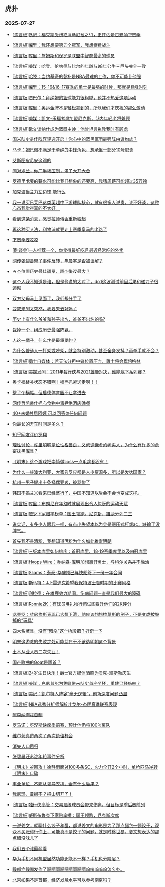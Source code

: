 ## 虎扑 
### 2025-07-27

+ [[流言板]队记：福克斯受伤取消马尼拉之行，正评估是否影响下赛季](https://bbs.hupu.com/633966300.html)

+ [[流言板]库里：我还想要第五个冠军，我想继续战斗](https://bbs.hupu.com/633966072.html)

+ [[流言板]库里：詹姆斯和保罗是联盟中智商最高的球员](https://bbs.hupu.com/633967020.html)

+ [[流言板]美媒：哈登、伦纳德与比尔的年龄与98年公牛三巨头完全一致](https://bbs.hupu.com/633969321.html)

+ [[流言板]哈滕：当约基奇的替补是NBA最难的工作，你不可能比他强](https://bbs.hupu.com/633967523.html)

+ [[流言板]库里：15-16&amp;16-17赛季的勇士是最强的时候，那就是巅峰时刻](https://bbs.hupu.com/633967700.html)

+ [[流言板]贾巴尔：拜纳姆的篮球能力很粗糙，他并不热爱这项运动](https://bbs.hupu.com/633966675.html)

+ [[流言板]库里：奥运金牌不是轻松拿到的，所以我们才庆祝的那么激动](https://bbs.hupu.com/633968151.html)

+ [[流言板]美媒：凯文-乐福考虑加盟尼克斯，队内年轻老将兼顾](https://bbs.hupu.com/633967337.html)

+ [[流言板]欧文谈纳什成为篮网主帅：他曾坦言执教我时有顾虑](https://bbs.hupu.com/633966712.html)

+ [国米队史最佳阵容评选开启！你心中的蓝黑军团最强阵由谁构成？](https://bbs.hupu.com/633961062.html)

+ [马卡：姆巴佩不满足于单纯的中锋角色，想承担一部分10号职责](https://bbs.hupu.com/633959428.html)

+ [艾斯图皮尼安这踢的](https://bbs.hupu.com/633966835.html)

+ [同对米兰，你厂半场压制，浦子大开大合](https://bbs.hupu.com/633966207.html)

+ [罗德里戈要的薪水可能比我们想象的还要高，我猜周薪可能超过35万镑](https://bbs.hupu.com/633960339.html)

+ [加克波当主力左边锋 能行么 ](https://bbs.hupu.com/633966797.html)

+ [我一说买巴莱巴这类英超中下游球队核心，就有很多人说贵，说不好谈，这种心态我觉得真的不太好。](https://bbs.hupu.com/633961252.html)

+ [看到这条消息，感觉拉师傅会重新崛起](https://bbs.hupu.com/633963410.html)

+ [再这种买人法，利物浦就要走上赛季皇马的老路了](https://bbs.hupu.com/633969038.html)

+ [下赛季要凉凉](https://bbs.hupu.com/633966316.html)

+ [[卧谈会]一人推荐一个，你觉得最好吃且最近经常吃的外卖](https://bbs.hupu.com/633967573.html)

+ [网传张碧晨带子事件反转，华晨宇是否被误解？](https://bbs.hupu.com/633965985.html)

+ [五个位置历史最佳球员，哪个争议最大？](https://bbs.hupu.com/633963964.html)

+ [这个人我不知道是谁，但是他说的太对了，dcd这波测试前因后果和递刀子很透彻](https://bbs.hupu.com/633965417.html)

+ [双方父母马上见面了，我们却分手了](https://bbs.hupu.com/633963774.html)

+ [变故来的太突然，我要失去妈妈了](https://bbs.hupu.com/633965371.html)

+ [历史上有什么爷爷和孙子出名，爸爸不出名的吗?](https://bbs.hupu.com/633963600.html)

+ [裁掉一个，组成历史最强阵容。](https://bbs.hupu.com/633963939.html)

+ [人这一辈子，什么才是最重要的？ ](https://bbs.hupu.com/633964191.html)

+ [为什么普通人一打架或吵架，就会特别激动，甚至全身发抖？而拳手就不会？](https://bbs.hupu.com/633963368.html)

+ [[流言板]勇士自媒体：若无法分担中锋位置压力，勇士将会累垮格林](https://bbs.hupu.com/633969770.html)

+ [[流言板]美媒发问：2011年独行侠与2021雄鹿对决，谁能赢下系列赛？](https://bbs.hupu.com/633967995.html)

+ [奥卡福替补状态不错啊！穆萨抓紧送走啊！！](https://bbs.hupu.com/633966141.html)

+ [整了个横幅，但启德体育园不让拿进去](https://bbs.hupu.com/633964058.html)

+ [网传哲凯赖什担心食物中毒拒绝酒店晚餐](https://bbs.hupu.com/633962108.html)

+ [40+未婚独居阿姨 可以回答你任何问题](https://bbs.hupu.com/633968845.html)

+ [你最长的开车时间是多久？](https://bbs.hupu.com/633967862.html)

+ [知乎网友评价罗翔](https://bbs.hupu.com/633967698.html)

+ [理性讨论，库里明明是位性格善良，又低调谦虚的老实人，为什么有许多的詹密抹黑库里？](https://bbs.hupu.com/633967073.html)

+ [《明末》这个游戏把崇祯做boss一点毛病都没有！](https://bbs.hupu.com/633969781.html)

+ [为什么一提澳大利亚，大家的反应都是人少资源多，所以是发达国家？](https://bbs.hupu.com/633969602.html)

+ [杭州一男子提出十条择偶要求，被骂惨了](https://bbs.hupu.com/633969242.html)

+ [韩国不婚主义看来已经盛行了，中国不知道以后会不会也变成这样。](https://bbs.hupu.com/633969085.html)

+ [[流言板]库里：布朗尼在年幼时就展现出令人惊讶的运动天赋](https://bbs.hupu.com/633968960.html)

+ [[流言板]威少下家赔率榜单：国王领跑，尼克斯、雄鹿分列二三](https://bbs.hupu.com/633969074.html)

+ [说实话，有多少人跟我一样，有点小失望本以为会是碾压式打爆ac，缺输了没脾气。](https://bbs.hupu.com/633967563.html)

+ [首先我不是清粉，我想知道明粉为什么如此推崇明朝](https://bbs.hupu.com/633970822.html)

+ [[流言板]三版本库里如何排序：首冠库里、18-19赛季库里以及四冠库里](https://bbs.hupu.com/633968238.html)

+ [[流言板]Hoops Wire：乔纳森-库明加想离开勇士，与科尔关系并不融洽](https://bbs.hupu.com/633971095.html)

+ [[流言板]Shams：泰泰-华盛顿已与快船签下一份一年合同](https://bbs.hupu.com/633971808.html)

+ [[流言板]斯马特：JJ-雷迪克希望我保持波士顿时期的比赛风格](https://bbs.hupu.com/633971211.html)

+ [[流言板]利拉德：在雄鹿效力期间，伤病问题一直是我们最大的障碍](https://bbs.hupu.com/633970814.html)

+ [[流言板]Ronnie2K：有球员用礼物行贿试图提升他们的2K评分](https://bbs.hupu.com/633971610.html)

+ [龙赛罗：维尼修斯表现已大幅下滑，他应该想想拉莫斯的例子，不要变成被毁掉的“玩具“](https://bbs.hupu.com/633962366.html)

+ [四大名著里，没有“暗杀”这个桥段把？好奇一下](https://bbs.hupu.com/633968476.html)

+ [明末这游戏的失败之处可能就在于不该选明朝这个背景](https://bbs.hupu.com/633971332.html)

+ [土木从业人员二次失业！](https://bbs.hupu.com/633969756.html)

+ [国产歌曲的Goat是哪首？](https://bbs.hupu.com/633968179.html)

+ [[流言板]24岁生日快乐！爵士官方媒体晒照为沃克-凯斯勒庆生](https://bbs.hupu.com/633970866.html)

+ [[流言板]美媒：克尼普尔为黄蜂带来队史首座奖杯，重建已经结束？](https://bbs.hupu.com/633970750.html)

+ [[流言板]美记：凯尔特人阵容“毫无逻辑”，前场深度问题凸显](https://bbs.hupu.com/633971379.html)

+ [[流言板]NBA选秀分析师解析叶戈尔-杰明夏季联赛表现](https://bbs.hupu.com/633970107.html)

+ [阿森纳海报自制](https://bbs.hupu.com/633969311.html)

+ [罗马诺：努涅斯缺席季前赛，预计他仍将100％离队](https://bbs.hupu.com/633963491.html)

+ [维尔茨真的两次了两次绝佳机会](https://bbs.hupu.com/633965338.html)

+ [消失人口回归](https://bbs.hupu.com/633971743.html)

+ [张碧晨汪苏泷年轮事件分析](https://bbs.hupu.com/633971549.html)

+ [《明末》被围攻！徐静雨面对100多条SC，火力全开2个小时，单枪匹马逆转《明末》口碑](https://bbs.hupu.com/633969858.html)

+ [事业单位，不服从领导安排，会有什么后果？](https://bbs.hupu.com/633971330.html)

+ [我尼玛，震撼不？把山切开了！](https://bbs.hupu.com/633970003.html)

+ [[流言板]独行侠高管：交易顶级球员会带来伤痛，但目标是季后赛前列](https://bbs.hupu.com/633971720.html)

+ [[流言板]威斯布鲁克下家赔率榜：国王领跑，尼克斯次席](https://bbs.hupu.com/633971568.html)

+ [一说姜文，就聊什么饺子和醋，都说姜文的电影是为了那点醋包一顿饺子，观众不买账你行你上，可能真不是饺子的问题，就是时移世易，姜文想表达的那点醋没味儿了](https://bbs.hupu.com/633970578.html)

+ [我们五个谁最耐看](https://bbs.hupu.com/633971492.html)

+ [华为手机不同机型居然功能还能不一样？手机也分阶层？](https://bbs.hupu.com/633971306.html)

+ [躁郁症躁期发作了啊啊啊啊啊啊啊啊啊呜呜呜呜呜怎么办。](https://bbs.hupu.com/633971685.html)

+ [北京如果不是首都，经济发展水平可以参考南京吗？](https://bbs.hupu.com/633972194.html)

